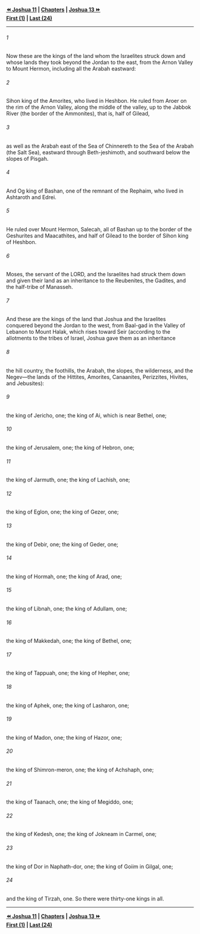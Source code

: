   
**[⏪ Joshua 11](./Joshua%2011.md) | [Chapters](./_index.md) | [Joshua 13 ⏩](./Joshua%2013.md)**  
**[First (1)](./Joshua%201.md) | [Last (24)](./Joshua%2024.md)**  
  
---  
  
###### 1  
Now these are the kings of the land whom the Israelites struck down and whose lands they took beyond the Jordan to the east, from the Arnon Valley to Mount Hermon, including all the Arabah eastward:  
  
###### 2  
Sihon king of the Amorites, who lived in Heshbon. He ruled from Aroer on the rim of the Arnon Valley, along the middle of the valley, up to the Jabbok River (the border of the Ammonites), that is, half of Gilead,  
  
###### 3  
as well as the Arabah east of the Sea of Chinnereth to the Sea of the Arabah (the Salt Sea), eastward through Beth-jeshimoth, and southward below the slopes of Pisgah.  
  
###### 4  
And Og king of Bashan, one of the remnant of the Rephaim, who lived in Ashtaroth and Edrei.  
  
###### 5  
He ruled over Mount Hermon, Salecah, all of Bashan up to the border of the Geshurites and Maacathites, and half of Gilead to the border of Sihon king of Heshbon.  
  
###### 6  
Moses, the servant of the LORD, and the Israelites had struck them down and given their land as an inheritance to the Reubenites, the Gadites, and the half-tribe of Manasseh.  
  
###### 7  
And these are the kings of the land that Joshua and the Israelites conquered beyond the Jordan to the west, from Baal-gad in the Valley of Lebanon to Mount Halak, which rises toward Seir (according to the allotments to the tribes of Israel, Joshua gave them as an inheritance  
  
###### 8  
the hill country, the foothills, the Arabah, the slopes, the wilderness, and the Negev—the lands of the Hittites, Amorites, Canaanites, Perizzites, Hivites, and Jebusites):  
  
###### 9  
the king of Jericho, one; the king of Ai, which is near Bethel, one;  
  
###### 10  
the king of Jerusalem, one; the king of Hebron, one;  
  
###### 11  
the king of Jarmuth, one; the king of Lachish, one;  
  
###### 12  
the king of Eglon, one; the king of Gezer, one;  
  
###### 13  
the king of Debir, one; the king of Geder, one;  
  
###### 14  
the king of Hormah, one; the king of Arad, one;  
  
###### 15  
the king of Libnah, one; the king of Adullam, one;  
  
###### 16  
the king of Makkedah, one; the king of Bethel, one;  
  
###### 17  
the king of Tappuah, one; the king of Hepher, one;  
  
###### 18  
the king of Aphek, one; the king of Lasharon, one;  
  
###### 19  
the king of Madon, one; the king of Hazor, one;  
  
###### 20  
the king of Shimron-meron, one; the king of Achshaph, one;  
  
###### 21  
the king of Taanach, one; the king of Megiddo, one;  
  
###### 22  
the king of Kedesh, one; the king of Jokneam in Carmel, one;  
  
###### 23  
the king of Dor in Naphath-dor, one; the king of Goiim in Gilgal, one;  
  
###### 24  
and the king of Tirzah, one. So there were thirty-one kings in all.  
  
  
---  
  
**[⏪ Joshua 11](./Joshua%2011.md) | [Chapters](./_index.md) | [Joshua 13 ⏩](./Joshua%2013.md)**  
**[First (1)](./Joshua%201.md) | [Last (24)](./Joshua%2024.md)**  
  
